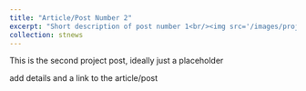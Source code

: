 ```yaml
---
title: "Article/Post Number 2"
excerpt: "Short description of post number 1<br/><img src='/images/project1_image.png'>"
collection: stnews
---
```


This is the second project post, ideally just a placeholder

add details and a link to the article/post